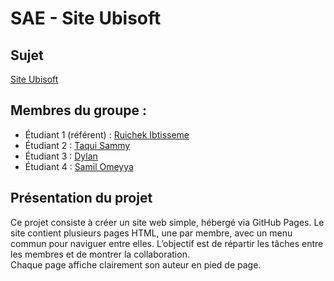 # SAE  - Site Ubisoft

## Sujet

[Site Ubisoft](https://iruichek.github.io/page_ubisoft_site/)

## Membres du groupe :

- Étudiant 1 (référent) : [Ruichek Ibtisseme ](mailto:login1@edu.univ-fcomte.fr?subject=SAE)  
- Étudiant 2 : [Taqui Sammy](mailto:login2@edu.univ-fcomte.fr?subject=SAE)  
- Étudiant 3 : [Dylan](mailto:login3@edu.univ-fcomte.fr?subject=SAE)  
- Étudiant 4 : [Samil Omeyya ](mailto:login4@edu.univ-fcomte.fr?subject=SAE)  

## Présentation du projet

Ce projet consiste à créer un site web simple, hébergé via GitHub Pages. Le site contient plusieurs pages HTML, une par membre, avec un menu commun pour naviguer entre elles. L’objectif est de répartir les tâches entre les membres et de montrer la collaboration.  
Chaque page affiche clairement son auteur en pied de page.
